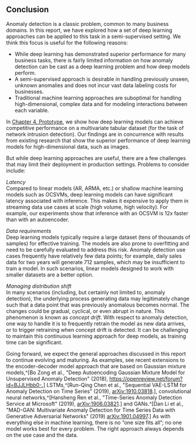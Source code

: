 ## Conclusion

Anomaly detection is a classic problem, common to many business domains. In this
report, we have explored how a set of deep learning approaches can be applied to this task in
a semi-supervised setting. We think this focus is useful for the following reasons: 
- While deep learning has demonstrated superior performance for many business
tasks, there is fairly limited information on how anomaly detection can be cast
as a deep learning problem and how deep models perform.
- A semi-supervised approach is desirable in handling previously unseen, unknown anomalies
and does not incur vast data labeling costs for businesses.
- Traditional machine learning approaches are suboptimal for handling 
high-dimensional, complex data and for modeling interactions between each variable.  
   
In [Chapter 4. Prototype](#prototype), we show how deep learning models can achieve competitive performance on a multivariate tabular dataset (for the task of network intrusion detection).
Our findings are in concurrence with results from existing research that show the superior
performance of deep learning models for high-dimensional data, such as images. 

But while deep learning approaches are useful, there are a few challenges
that may limit their deployment in production settings. Problems to consider include: 

_Latency_   
Compared to linear models (AR, ARMA, etc.) or shallow machine learning
models such as OCSVMs, deep learning models can have significant
latency associated with inference. This makes it expensive to apply them in
streaming data use cases at scale (high volume, high velocity). For example, our
experiments show that inference with an OCSVM is 12x faster than with an
autoencoder. 

_Data requirements_   
Deep learning models typically require a large dataset (tens of thousands of
samples) for effective training. The models are also prone to overfitting
and need to be carefully evaluated to address this risk. Anomaly detection use cases
frequently have relatively few data points; for example, daily sales data for two years will
generate 712 samples, which may be insufficient to train a model. In such
scenarios, linear models designed to work with smaller datasets are a better
option.  

_Managing distribution shift_   
In many scenarios (including, but certainly not limited to, anomaly detection),
the underlying process generating data may legitimately
change such that a data point that was previously anomalous becomes normal. The
changes could be gradual, cyclical, or even abrupt in nature. This phenomenon
is known as _concept drift_. With
respect to anomaly detection, one way to handle it is to frequently retrain
the model as new data arrives, or to trigger retraining when concept drift is
detected. It can be challenging to maintain this continuous learning approach
for deep models, as training time can be significant.  

Going forward, we expect the general approaches discussed in this report to
continue evolving and maturing. As examples, see recent extensions to the
encoder-decoder model approach that are based on Gaussian mixture models,^[Bo Zong et al., "Deep Autoencoding
Gaussian Mixture Model for Unsupervised Anomaly Detection" (2018), https://openreview.net/forum?id=BJJLHbb0-.] LSTMs,^[Run-Qing Chen et al., "Sequential
VAE-LSTM for Anomaly Detection on Time Series" (2019), [arXiv:1910.03818](https://arxiv.org/abs/1910.03818).], 
convolutional neural networks,^[Hansheng Ren et al., "Time-Series Anomaly Detection Service at
Microsoft" (2019), [arXiv:1906.03821](https://arxiv.org/abs/1906.03821).] and GANs.^[Dan Li et al., "MAD-GAN: Multivariate Anomaly Detection for Time Series Data with Generative Adversarial
Networks" (2019) [arXiv:1901.04997](https://arxiv.org/abs/1901.04997).]
As with everything else in machine learning, there is no “one size fits all”; no 
one model works best for every problem. The right approach always depends on the 
use case and the data. 
